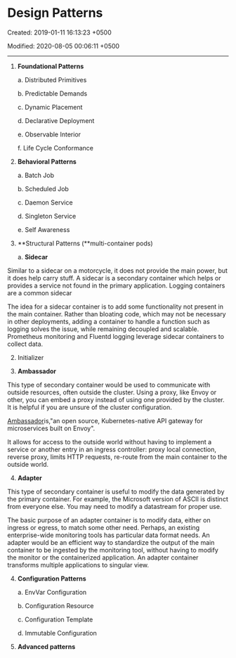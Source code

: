 # Design Patterns

Created: 2019-01-11 16:13:23 +0500

Modified: 2020-08-05 00:06:11 +0500

---

1. **Foundational Patterns**

    a.  Distributed Primitives

    b.  Predictable Demands

    c.  Dynamic Placement

    d.  Declarative Deployment

    e.  Observable Interior

    f.  Life Cycle Conformance

2. **Behavioral Patterns**

    a.  Batch Job

    b.  Scheduled Job

    c.  Daemon Service

    d.  Singleton Service

    e.  Self Awareness

3. **Structural Patterns (**multi-container pods)

    a.  **Sidecar**

Similar to a sidecar on a motorcycle, it does not provide the main power, but it does help carry stuff. A sidecar is a secondary container which helps or provides a service not found in the primary application. Logging containers are a common sidecar

The idea for a sidecar container is to add some functionality not present in the main container. Rather than bloating code, which may not be necessary in other deployments, adding a container to handle a function such as logging solves the issue, while remaining decoupled and scalable. Prometheus monitoring and Fluentd logging leverage sidecar containers to collect data.

2. Initializer

3. **Ambassador**

This type of secondary container would be used to communicate with outside resources, often outside the cluster. Using a proxy, like Envoy or other, you can embed a proxy instead of using one provided by the cluster. It is helpful if you are unsure of the cluster configuration.

[Ambassador](https://www.getambassador.io/)is,"an open source, Kubernetes-native API gateway for microservices built on Envoy".

It allows for access to the outside world without having to implement a service or another entry in an ingress controller: proxy local connection, reverse proxy, limits HTTP requests, re-route from the main container to the outside world.

4. **Adapter**

This type of secondary container is useful to modify the data generated by the primary container. For example, the Microsoft version of ASCII is distinct from everyone else. You may need to modify a datastream for proper use.

The basic purpose of an adapter container is to modify data, either on ingress or egress, to match some other need. Perhaps, an existing enterprise-wide monitoring tools has particular data format needs. An adapter would be an efficient way to standardize the output of the main container to be ingested by the monitoring tool, without having to modify the monitor or the containerized application. An adapter container transforms multiple applications to singular view.

4. **Configuration Patterns**

    a.  EnvVar Configuration

    b.  Configuration Resource

    c.  Configuration Template

    d.  Immutable Configuration

5. **Advanced patterns**
